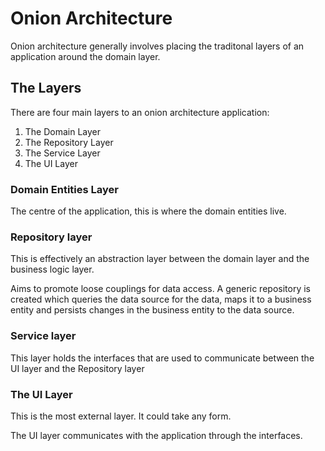 # Onion Architecture

Onion architecture generally involves placing the traditonal layers of an application around the domain layer.

## The Layers

There are four main layers to an onion architecture application:

1. The Domain Layer
2. The Repository Layer
3. The Service Layer
4. The UI Layer

### Domain Entities Layer

The centre of the application, this is where the domain entities live.

### Repository layer

This is effectively an abstraction layer between the domain layer and the business logic layer.

Aims to promote loose couplings for data access. A generic repository is created which queries the data source for the data, maps it to a business entity and persists changes in the business entity to the data source.

### Service layer

This layer holds the interfaces that are used to communicate between the UI layer and the Repository layer

### The UI Layer

This is the most external layer. It could take any form.

The UI layer communicates with the application through the interfaces.
